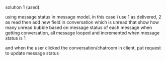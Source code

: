 solution 1 (used):

using message status in message model, in this case i use 1 as delivered, 2 as read
then add new field in conversation which is unread that show how many unread bubble based on message status of each message
when getting conversation, all message looped and incremented when message status is 1

and when the user clicked the conversation/chatroom in client, put request to update message status


